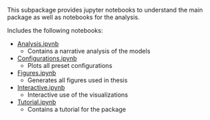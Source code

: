 This subpackage provides jupyter notebooks to understand the main package as well as notebooks for the analysis.

Includes the following notebooks:
- [Analysis.ipynb](https://github.com/manuelbieri/Fumagalli_2020/blob/master/Fumagalli_Motta_Tarantino_2020/Notebooks/Analysis.ipynb)
  - Contains a narrative analysis of the models
- [Configurations.ipynb](https://github.com/manuelbieri/Fumagalli_2020/blob/master/Fumagalli_Motta_Tarantino_2020/Notebooks/Configurations.ipynb)
  - Plots all preset configurations
- [Figures.ipynb](https://github.com/manuelbieri/Fumagalli_2020/blob/master/Fumagalli_Motta_Tarantino_2020/Notebooks/Figures.ipynb)
  - Generates all figures used in thesis
- [Interactive.ipynb](https://github.com/manuelbieri/Fumagalli_2020/blob/master/Fumagalli_Motta_Tarantino_2020/Notebooks/Interactive.ipynb)
  - Interactive use of the visualizations
- [Tutorial.ipynb](https://github.com/manuelbieri/Fumagalli_2020/blob/master/Fumagalli_Motta_Tarantino_2020/Notebooks/Tutorial.ipynb)
  - Contains a tutorial for the package